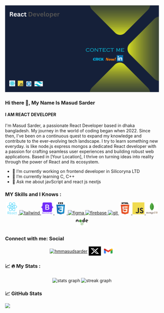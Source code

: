 [![An old rock in the desert](/images/React%20Developer.png "Shiprock, New Mexico by Beau Rogers")](https://www.linkedin.com/in/hmmasudsarder/)

###  Hi there 👋, My Name Is Masud Sarder
#### I AM REACT DEVELOPER

I'm Masud Sarder, a passionate React Developer based in dhaka bangladesh. My journey in the world of coding began when 2022. Since then, I've been on a continuous quest to expand my knowledge and contribute to the ever-evolving tech landscape. I try to learn something new everyday. is like node.js express mongos
a dedicated React developer with a passion for crafting seamless user experiences and building robust web applications. Based in [Your Location], I thrive on turning ideas into reality through the power of React and its ecosystem.


- 🔭 I’m currently working on frontend developer in Silicoryna LTD 
- 🌱 I’m currently learning C, C++
- 💬 Ask me about javScript and react js nextjs

<h3 align="left">MY Skills and I Knows :</h3>
<p align="center"> 
<a href="https://reactjs.org/" target="_blank" rel="noreferrer"> <img src="https://raw.githubusercontent.com/devicons/devicon/master/icons/react/react-original-wordmark.svg" alt="react" width="40" height="40"/> </a> <a href="https://tailwindcss.com/" target="_blank" rel="noreferrer"> <img src="https://www.vectorlogo.zone/logos/tailwindcss/tailwindcss-icon.svg" alt="tailwind" width="40" height="40"/> </a>
<a href="https://getbootstrap.com" target="_blank" rel="noreferrer"> <img src="https://raw.githubusercontent.com/devicons/devicon/master/icons/bootstrap/bootstrap-plain-wordmark.svg" alt="bootstrap" width="40" height="40"/> </a> <a href="https://www.w3schools.com/css/" target="_blank" rel="noreferrer"> <img src="https://raw.githubusercontent.com/devicons/devicon/master/icons/css3/css3-original-wordmark.svg" alt="css3" width="40" height="40"/> </a> <a href="https://www.figma.com/" target="_blank" rel="noreferrer"> <img src="https://www.vectorlogo.zone/logos/figma/figma-icon.svg" alt="figma" width="40" height="40"/> </a> <a href="https://firebase.google.com/" target="_blank" rel="noreferrer"> <img src="https://www.vectorlogo.zone/logos/firebase/firebase-icon.svg" alt="firebase" width="40" height="40"/> </a> <a href="https://git-scm.com/" target="_blank" rel="noreferrer"> <img src="https://www.vectorlogo.zone/logos/git-scm/git-scm-icon.svg" alt="git" width="40" height="40"/> </a> <a href="https://www.w3.org/html/" target="_blank" rel="noreferrer"> <img src="https://raw.githubusercontent.com/devicons/devicon/master/icons/html5/html5-original-wordmark.svg" alt="html5" width="40" height="40"/> </a> <a href="https://developer.mozilla.org/en-US/docs/Web/JavaScript" target="_blank" rel="noreferrer"> <img src="https://raw.githubusercontent.com/devicons/devicon/master/icons/javascript/javascript-original.svg" alt="javascript" width="40" height="40"/> </a> <a href="https://www.mongodb.com/" target="_blank" rel="noreferrer"> <img src="https://raw.githubusercontent.com/devicons/devicon/master/icons/mongodb/mongodb-original-wordmark.svg" alt="mongodb" width="40" height="40"/> </a> <a href="https://nodejs.org" target="_blank" rel="noreferrer"> <img src="https://raw.githubusercontent.com/devicons/devicon/master/icons/nodejs/nodejs-original-wordmark.svg" alt="nodejs" width="40" height="40"/> </a>  </p>



<h3 align="left">Connect with me: Social </h3>
<div align="center">
<p align="center">
<a href="https://linkedin.com/in/hmmasudsarder" target="blank"><img align="center" src="https://raw.githubusercontent.com/rahuldkjain/github-profile-readme-generator/master/src/images/icons/Social/linked-in-alt.svg" alt="hmmasudsarder" height="30" width="40" /></a>
<a href="https://x.com/hmmasudsardar" target="blank"><img align="center" src="./images/twitter-l.svg" alt="hmmasudsarder" height="30" width="40" /></a>
<a href="https://hmmasudsarder1@gmail.com" target="blank"><img align="center" src="./images/gmail.svg" alt="hmmasudsarder" height="30" width="40" /></a>
</p>
</div>


###

<h3 align="left"> 📈  🔥   My Stats :</h3>

###

<div align="center">
  <img src="https://github-readme-stats.vercel.app/api?username=hmmasudsarder&hide_title=false&hide_rank=false&show_icons=true&include_all_commits=true&count_private=true&disable_animations=false&theme=radical&locale=en&hide_border=true&order=1&custom_title=A%20Look%20at%20My%20Github" height="150" alt="stats graph"  />
<!--   <img src="https://github-readme-stats.vercel.app/api/top-langs?username=hmmasudsarder&locale=en&hide_title=false&layout=compact&card_width=320&langs_count=6&theme=radical&hide_border=true&order=2&custom_title=Languages%20I%20code%20in%20most%20" height="150" alt="languages graph"  /> -->
  <img src="https://streak-stats.demolab.com?user=hmmasudsarder&locale=en&mode=weekly&theme=radical&hide_border=true&border_radius=5&order=3" height="150" alt="streak graph"  />
</div>

###



### 📈 GitHub Stats

<div align="center mt-10">
    <a href="https://git.io/streak-status">
        <img src="https://github-readme-streak-stats.herokuapp.com?user=hmmasudsarder&theme" alit="GitHub Streak" width="800"/>
    </a>
</div>



